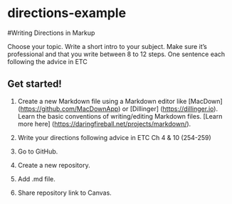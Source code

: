 # directions-example

#Writing Directions in Markup

Choose your topic. Write a short intro to your subject. Make sure it’s professional and that you write between 8 to 12 steps. One sentence each following the advice in ETC 

## Get started!

1. Create a new Markdown file using a Markdown editor like [MacDown] (https://github.com/MacDownApp) or [Dillinger] (https://dillinger.io). Learn the basic conventions of writing/editing Markdown files. [Learn more here] (https://daringfireball.net/projects/markdown/). 

2. Write your directions following advice in ETC Ch 4 & 10 (254-259) 

3. Go to GitHub.

4. Create a new repository. 

5. Add .md file.

6. Share repository link to Canvas. 
